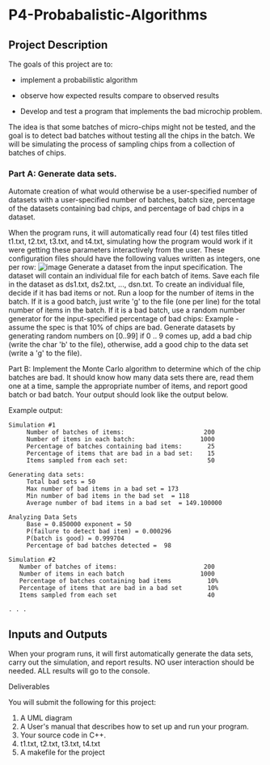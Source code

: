 # P4-Probabalistic-Algorithms
## Project Description

The goals of this project are to:

- implement a probabilistic algorithm

- observe how expected results compare to observed results
- Develop and test a program that implements the bad microchip problem.

The idea is that some batches of micro-chips might not be tested, and the goal is to detect bad batches without testing all the chips in the batch. We will be simulating the process of sampling chips from a collection of batches of chips.

### Part A: Generate data sets.

Automate creation of what would otherwise be a user-specified number of datasets with a user-specified number of batches, batch size, percentage of the datasets containing bad chips, and percentage of bad chips in a dataset.

When the program runs, it will automatically read four (4) test files titled t1.txt, t2.txt, t3.txt, and t4.txt, simulating how the program would work if it were getting these parameters interactively from the user. These configuration files should have the following values written as integers, one per row:
![image](https://user-images.githubusercontent.com/89366767/199325356-23b178dd-1cc6-4554-aa96-a6e827ea421b.png)
Generate a dataset from the input specification. The dataset will contain an individual file for each batch of items. Save each file in the dataset as ds1.txt,  ds2.txt, ..., dsn.txt. To create an individual file, decide if it has bad items or not. Run a loop for the number of items in the batch. If it is a good batch, just write 'g' to the file (one per line) for the total number of items in the batch. If it is a bad batch, use a random number generator for the input-specified percentage of bad chips: Example - assume the spec is that 10% of chips are bad. Generate datasets by generating random numbers on [0..99] if 0 .. 9 comes up, add a bad chip (write the char 'b' to the file), otherwise, add a good chip to the data set (write a 'g' to the file).

 

Part B: Implement the Monte Carlo algorithm to determine which of the chip batches are bad. It should know how many data sets there are, read them one at a time, sample the appropriate number of items, and report good batch or bad batch. Your output should look like the output below.


Example output:
```
Simulation #1
     Number of batches of items:                      200
     Number of items in each batch:                  1000
     Percentage of batches containing bad items:       25
     Percentage of items that are bad in a bad set:    15
     Items sampled from each set:                      50

Generating data sets:
     Total bad sets = 50
     Max number of bad items in a bad set = 173
     Min number of bad items in the bad set  = 118
     Average number of bad items in a bad set  = 149.100000

Analyzing Data Sets
     Base = 0.850000 exponent = 50
     P(failure to detect bad item) = 0.000296
     P(batch is good) = 0.999704
     Percentage of bad batches detected =  98

Simulation #2
   Number of batches of items:                        200
   Number of items in each batch                     1000
   Percentage of batches containing bad items          10%
   Percentage of items that are bad in a bad set       10%
   Items sampled from each set                         40

. . .
```
## Inputs and Outputs

When your program runs, it will first automatically generate the data sets, carry out the simulation, and report results. NO user interaction should be needed. ALL results will go to the console.

Deliverables

You will submit the following for this project: 
1. A UML diagram
2. A User's manual that describes how to set up and run your program.
3. Your source code in C++.
4. t1.txt, t2.txt, t3.txt, t4.txt
5. A makefile for the project
